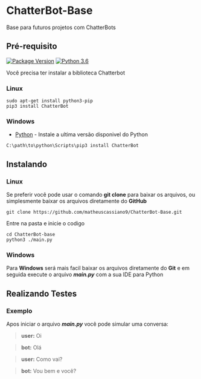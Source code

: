 # ChatterBot-Base
Base para futuros projetos com ChatterBots

## Pré-requisito
[![Package Version](https://img.shields.io/pypi/v/chatterbot.svg)](https://pypi.python.org/pypi/chatterbot/)
[![Python 3.6](https://img.shields.io/badge/python-3.6-blue.svg)](https://www.python.org/downloads/release/python-360/)

Você precisa ter instalar a biblioteca Chatterbot

### Linux
```
sudo apt-get install python3-pip
pip3 install ChatterBot
```
### Windows

* [Python](https://www.python.org/downloads/release/python-372/) - Instale a ultima versão disponivel do Python
```
C:\path\to\python\Scripts\pip3 install ChatterBot
```
## Instalando
### Linux
Se preferir você pode usar o comando **git clone** para baixar os arquivos, ou simplesmente baixar os arquivos diretamente do **GitHub**

```
git clone https://github.com/matheuscassiano9/ChatterBot-Base.git
```

Entre na pasta e inicie o codigo

```
cd ChatterBot-base
python3 ./main.py
```
### Windows
Para **Windows** será mais facil baixar os arquivos diretamente do **Git** e em seguida execute o arquivo **_main.py_** com a sua IDE para Python

## Realizando Testes
### Exemplo

Apos iniciar o arquivo **_main.py_** você pode simular uma conversa:
>**user:** Oi

>**bot:** Olá

>**user:** Como vai?

>**bot:** Vou bem e você?
